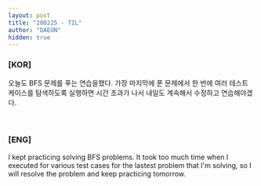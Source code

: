 ```yaml
---
layout: post
title: "200225 - TIL"
author: "DAEUN"
hidden: true
---
```


### [KOR]
오늘도 BFS 문제를 푸는 연습을했다. 가장 마지막에 푼 문제에서 한 번에 여러 테스트 케이스를 탐색하도록 실행하면 시간 초과가 나서 내일도 계속해서 수정하고 연습해야겠다.
<br><br><br>
### [ENG]
I kept practicing solving BFS problems. It took too much time when I executed for various test cases for the lastest problem that I'm solving, so I will resolve the problem and keep practicing tomorrow.